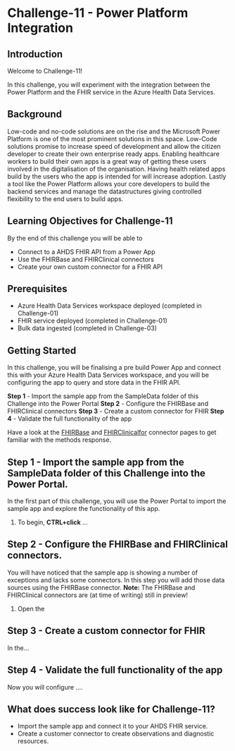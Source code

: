 # Challenge-11 - Power Platform Integration

## Introduction

Welcome to Challenge-11!

In this challenge, you will experiment with the integration between the Power Platform and the FHIR service in the Azure Health Data Services.

## Background

Low-code and no-code solutions are on the rise and the Microsoft Power Platform is one of the most prominent solutions in this space. Low-Code solutions promise to increase speed of development and allow the citizen developer to create their own enterprise ready apps.
Enabling healthcare workers to build their own apps is a great way of getting these users involved in the digitalisation of the organisation.
Having health related apps build by the users who the app is intended for will increase adoption.
Lastly a tool like the Power Platform allows your core developers to build the backend services and manage the datastructures giving controlled flexibility to the end users to build apps.


## Learning Objectives for Challenge-11
By the end of this challenge you will be able to

- Connect to a AHDS FHIR API from a Power App
- Use the FHIRBase and FHIRClinical connectors
- Create your own custom connector for a FHIR API


## Prerequisites 
+ Azure Health Data Services workspace deployed (completed in Challenge-01)
+ FHIR service deployed (completed in Challenge-01) 
+ Bulk data ingested (completed in Challenge-03)

## Getting Started 
In this challenge, you will be finalising a pre build Power App and connect this with your Azure Health Data Services workspace, and you will be configuring the app to query and store data in the FHIR API.

**Step 1** - Import the sample app from the SampleData folder of this Challenge into the Power Portal
**Step 2** - Configure the FHIRBase and FHIRClinical connectors
**Step 3** - Create a custom connector for FHIR
**Step 4** - Validate the full functionality of the app  


Have a look at the [FHIRBase](https://docs.microsoft.com/en-us/connectors/fhirbase/) and [FHIRClinicalfor](https://docs.microsoft.com/en-us/connectors/fhirclinical/) connector pages to get familiar with the methods response.

## Step 1 - Import the sample app from the SampleData folder of this Challenge into the Power Portal.
In the first part of this challenge, you will use the Power Portal to import the sample app and explore the functionality of this app.

1. To begin, **CTRL+click** ...

## Step 2 - Configure the FHIRBase and FHIRClinical connectors. 
You will have noticed that the sample app is showing a number of exceptions and lacks some connectors. In this step you will add those data sources using the FHIRBase connector.
**Note:** The FHIRBase and FHIRClinical connectors are (at time of writing) still in preview!

1. Open the

## Step 3 - Create a custom connector for FHIR

In the...

## Step 4 - Validate the full functionality of the app

Now you will configure ....


## What does success look like for Challenge-11?
+ Import the sample app and connect it to your AHDS FHIR service.
+ Create a customer connector to create observations and diagnostic resources.
